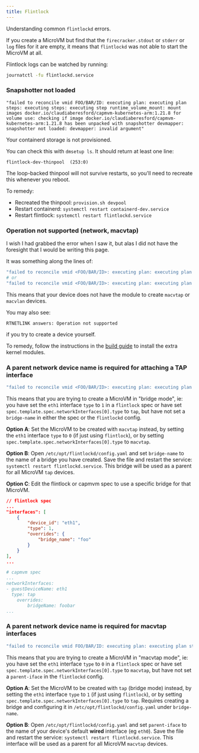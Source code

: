 ```yaml
---
title: Flintlock
---
```


Understanding common `flintlockd` errors.

If you create a MicroVM but find that the `firecracker.stdout` or `stderr` or `log`
files for it are empty, it means that `flintlockd` was not able to start the MicroVM at
all.

Flintlock logs can be watched by running:

```bash
journatctl -fu flintlockd.service
```

### Snapshotter not loaded

```
"failed to reconcile vmid FOO/BAR/ID: executing plan: executing plan steps: executing steps: executing step runtime_volume_mount: mount images docker.io/claudiaberesford/capmvm-kubernetes-arm:1.21.8 for volume use: checking if image docker.io/claudiaberesford/capmvm-kubernetes-arm:1.21.8 has been unpacked with snapshotter devmapper: snapshotter not loaded: devmapper: invalid argument"
```

Your containerd storage is not provisioned.

You can check this with `dmsetup ls`. It should return at least one line:

```
flintlock-dev-thinpool  (253:0)
```

The loop-backed thinpool will not survive restarts, so you'll need
to recreate this whenever you reboot.

To remedy:

- Recreated the thinpool: `provision.sh devpool`
- Restart containerd: `systemctl restart containerd-dev.service`
- Restart flintlock: `systemctl restart flintlockd.service`

### Operation not supported (network, macvtap)

I wish I had grabbed the error when I saw it, but alas I did not have the foresight
that I would be writing this page.

It was something along the lines of:

```sh
"failed to reconcile vmid <FOO/BAR/ID>: executing plan: executing plan steps: executing steps: executing step network_iface_create: creating network interface: Operation not supported"
# or
"failed to reconcile vmid <FOO/BAR/ID>: executing plan: executing plan steps: executing steps: executing step network_iface_create: creating network interface: Operation not permitted"
```

This means that your device does not have the module to create `macvtap` or `macvlan`
devices.

You may also see:

```
RTNETLINK answers: Operation not supported
```

if you try to create a device yourself.

To remedy, follow the instructions in the [build guide](/docs/build-guide/host-bootstrapping)
to install the extra kernel modules.

### A parent network device name is required for attaching a TAP interface

```sh
"failed to reconcile vmid <FOO/BAR/ID>: executing plan: executing plan steps: executing steps: executing step network_iface_create: creating network interface: a parent network device name is required for attaching a TAP interface"
```

This means that you are trying to create a MicroVM in "bridge mode", ie: you have
set the `eth1` interface `type` to `1` in a `flintlock` spec or have set
`spec.template.spec.networkInterfaces[0].type` to `tap`, but have not set a `bridge-name`
in either the spec or the `flintlockd` config.

**Option A**: Set the MicroVM to be created with `macvtap` instead, by setting the `eth1`
interface `type` to `0` (if just using `flintlock`), or by setting
`spec.template.spec.networkInterfaces[0].type` to `macvtap`.

**Option B**: Open `/etc/opt/flintlockd/config.yaml` and set `bridge-name` to the name
of a bridge you have created. Save the file and restart the service: `systemctl restart flintlockd.service`.
This bridge will be used as a parent for all MicroVM `tap` devices.

**Option C**: Edit the flintlock or capmvm spec to use a specific bridge for that
MicroVM.

```json
// flintlock spec
...
"interfaces": [
	{
		"device_id": "eth1",
		"type": 1,
		"overrides": {
			"bridge_name": "foo"
		}
	}
],
...
```
```yaml
# capmvm spec
...
networkInterfaces:
- guestDeviceName: eth1
  type: tap
	overrides:
		bridgeName: foobar
...
```

### A parent network device name is required for macvtap interfaces

```sh
"failed to reconcile vmid FOO/BAR/ID: executing plan: executing plan steps: executing steps: executing step network_iface_create: creating network interface: a parent network device name is required for macvtap interfaces"
```

This means that you are trying to create a MicroVM in "macvtap mode", ie: you have
set the `eth1` interface `type` to `0` in a `flintlock` spec or have set
`spec.template.spec.networkInterfaces[0].type` to `macvtap`, but have not set a `parent-iface`
in the `flintlockd` config.

**Option A**: Set the MicroVM to be created with `tap` (bridge mode) instead, by setting the `eth1`
interface `type` to `1` (if just using `flintlock`), or by setting
`spec.template.spec.networkInterfaces[0].type` to `tap`. Requires creating a bridge
and configuring it in `/etc/opt/flintlockd/config.yaml` under `bridge-name`.

**Option B**: Open `/etc/opt/flintlockd/config.yaml` and set `parent-iface` to the name
of your device's default **wired** interface (eg `eth0`). Save the file and restart the service: `systemctl restart flintlockd.service`.
This interface will be used as a parent for all MicroVM `macvtap` devices.

